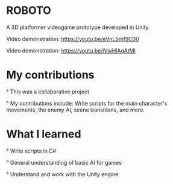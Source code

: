 # ROBOTO

A 3D platformer videogame prototype developed in Unity.

Video demonstration: https://youtu.be/eVnLSmf9C00

Video demonstration: https://youtu.be/iVwHlAqAtMI

# My contributions

° This was a collaborative project

° My contributions include: Write scripts for the main character's movements, the enemy AI, scene transitions, and more.

# What I learned

° Write scripts in C#

° General understanding of basic AI for games

° Understand and work with the Unity engine
